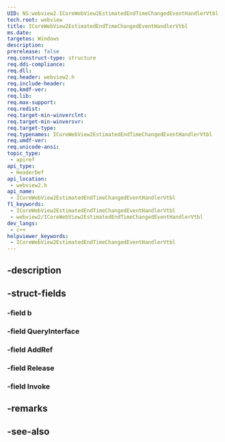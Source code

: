 ```yaml
---
UID: NS:webview2.ICoreWebView2EstimatedEndTimeChangedEventHandlerVtbl
tech.root: webview
title: ICoreWebView2EstimatedEndTimeChangedEventHandlerVtbl
ms.date: 
targetos: Windows
description: 
prerelease: false
req.construct-type: structure
req.ddi-compliance: 
req.dll: 
req.header: webview2.h
req.include-header: 
req.kmdf-ver: 
req.lib: 
req.max-support: 
req.redist: 
req.target-min-winverclnt: 
req.target-min-winversvr: 
req.target-type: 
req.typenames: ICoreWebView2EstimatedEndTimeChangedEventHandlerVtbl
req.umdf-ver: 
req.unicode-ansi: 
topic_type:
 - apiref
api_type:
 - HeaderDef
api_location:
 - webview2.h
api_name:
 - ICoreWebView2EstimatedEndTimeChangedEventHandlerVtbl
f1_keywords:
 - ICoreWebView2EstimatedEndTimeChangedEventHandlerVtbl
 - webview2/ICoreWebView2EstimatedEndTimeChangedEventHandlerVtbl
dev_langs:
 - c++
helpviewer_keywords:
 - ICoreWebView2EstimatedEndTimeChangedEventHandlerVtbl
---
```


## -description

## -struct-fields

### -field b

### -field QueryInterface

### -field AddRef

### -field Release

### -field Invoke

## -remarks

## -see-also

